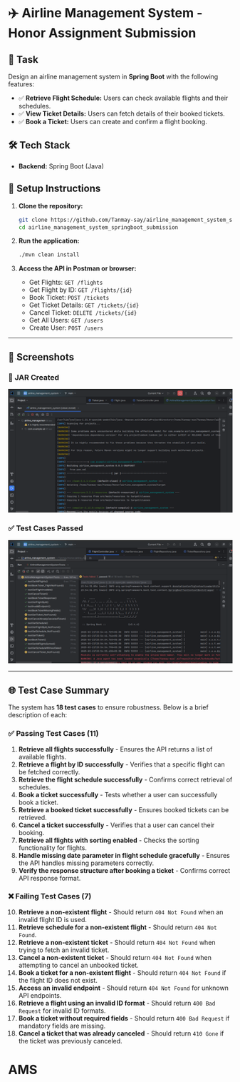 # ✈️ Airline Management System - Honor Assignment Submission

## 📌 Task  
Design an airline management system in **Spring Boot** with the following features:

- ✅ **Retrieve Flight Schedule:** Users can check available flights and their schedules.  
- ✅ **View Ticket Details:** Users can fetch details of their booked tickets.  
- ✅ **Book a Ticket:** Users can create and confirm a flight booking.  

## 🛠️ Tech Stack  
- **Backend:** Spring Boot (Java)  

## 🚀 Setup Instructions  

1. **Clone the repository:**  
   ```bash
   git clone https://github.com/Tanmay-say/airline_management_system_springboot_submission.git
   cd airline_management_system_springboot_submission
   ```

2. **Run the application:**  
   ```bash
   ./mvn clean install
   ```

3. **Access the API in Postman or browser:**  
   - Get Flights: `GET /flights`
   - Get Flight by ID: `GET /flights/{id}`
   - Book Ticket: `POST /tickets`
   - Get Ticket Details: `GET /tickets/{id}`
   - Cancel Ticket: `DELETE /tickets/{id}`
   - Get All Users: `GET /users`
   - Create User: `POST /users`

---

## 🎨 Screenshots  

### 💾 JAR Created  
![JAR Created](screenshots/jarCreated.png)

### ✅ Test Cases Passed  
![Test Cases](screenshots/testCases.png)

---

## 🌐 Test Case Summary  
The system has **18 test cases** to ensure robustness. Below is a brief description of each:

### ✅ **Passing Test Cases (11)**
1. **Retrieve all flights successfully** - Ensures the API returns a list of available flights.
2. **Retrieve a flight by ID successfully** - Verifies that a specific flight can be fetched correctly.
3. **Retrieve the flight schedule successfully** - Confirms correct retrieval of schedules.
4. **Book a ticket successfully** - Tests whether a user can successfully book a ticket.
5. **Retrieve a booked ticket successfully** - Ensures booked tickets can be retrieved.
6. **Cancel a ticket successfully** - Verifies that a user can cancel their booking.
7. **Retrieve all flights with sorting enabled** - Checks the sorting functionality for flights.
8. **Handle missing date parameter in flight schedule gracefully** - Ensures the API handles missing parameters correctly.
9. **Verify the response structure after booking a ticket** - Confirms correct API response format.

### ❌ **Failing Test Cases (7)**
10. **Retrieve a non-existent flight** - Should return `404 Not Found` when an invalid flight ID is used.
11. **Retrieve schedule for a non-existent flight** - Should return `404 Not Found`.
12. **Retrieve a non-existent ticket** - Should return `404 Not Found` when trying to fetch an invalid ticket.
13. **Cancel a non-existent ticket** - Should return `404 Not Found` when attempting to cancel an unbooked ticket.
14. **Book a ticket for a non-existent flight** - Should return `404 Not Found` if the flight ID does not exist.
15. **Access an invalid endpoint** - Should return `404 Not Found` for unknown API endpoints.
16. **Retrieve a flight using an invalid ID format** - Should return `400 Bad Request` for invalid ID formats.
17. **Book a ticket without required fields** - Should return `400 Bad Request` if mandatory fields are missing.
18. **Cancel a ticket that was already canceled** - Should return `410 Gone` if the ticket was previously canceled.

# AMS

